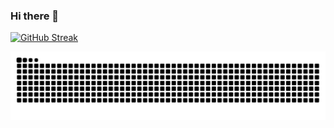 ### Hi there 👋

[![GitHub Streak](http://github-readme-streak-stats.herokuapp.com?user=jettdcandy&theme=dark&background=0D1116&ring=4B8FDA&fire=4B8FDA&currStreakLabel=4B8FDA)](https://git.io/streak-stats)

![snake gif](https://github.com/jettdcandy/jettdcandy/blob/output/github-snake-dark.svg)